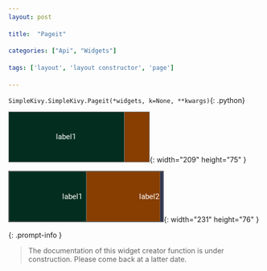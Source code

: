 ```yaml
---
layout: post

title:  "Pageit"

categories: ["Api", "Widgets"]

tags: ['layout', 'layout constructor', 'page']

---
```

`SimpleKivy.SimpleKivy.Pageit(*widgets, k=None, **kwargs)`{: .python}


![Pageit.png](assets/img/docs/Pageit.png){: width="209" height="75" }

![Pageit.2.png](assets/img/docs/Pageit.2.png){: width="231" height="76" }


{: .prompt-info }

> The documentation of this widget creator function is under construction. Please come back at a latter date.
